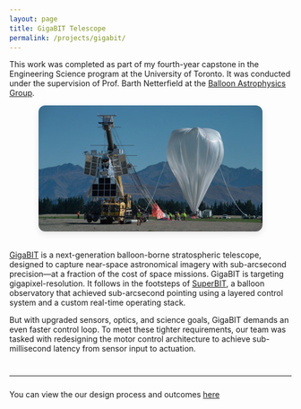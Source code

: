 ```yaml
---
layout: page
title: GigaBIT Telescope
permalink: /projects/gigabit/
---
```


This work was completed as part of my fourth-year capstone in the Engineering Science program at the University of Toronto. It was conducted under the supervision of Prof. Barth Netterfield at the [Balloon Astrophysics Group](https://netterfield.physics.utoronto.ca/).

<div style="text-align: center;">
  <img src="/assets/images/superbit.jpg" alt="Superbit"
       style="width: 400px; box-shadow: 0 4px 12px rgba(0,0,0,0.1);
              margin-bottom: 1rem; border-radius: 12px" />
</div>

[GigaBIT](https://gigabit.physics.utoronto.ca/) is a next-generation balloon-borne stratospheric telescope, designed to capture near-space astronomical imagery with sub-arcsecond precision—at a fraction of the cost of space missions. GigaBIT is targeting gigapixel-resolution. It follows in the footsteps of [SuperBIT](https://sites.physics.utoronto.ca/bit/), a balloon observatory that achieved sub-arcsecond pointing using a layered control system and a custom real-time operating stack.

But with upgraded sensors, optics, and science goals, GigaBIT demands an even faster control loop. To meet these tighter requirements, our team was tasked with redesigning the motor control architecture to achieve sub-millisecond latency from sensor input to actuation.

<hr style="margin-top: 2.5rem; margin-bottom: 1.5rem;">

You can view the our design process and outcomes [here](/assets/capstone.pdf)